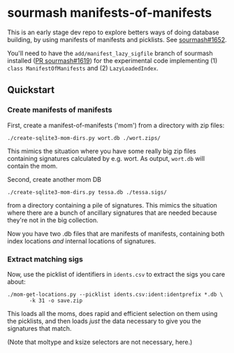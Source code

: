 # sourmash manifests-of-manifests

This is an early stage dev repo to explore betters ways of doing
database building, by using manifests of manifests and picklists.
See [sourmash#1652](https://github.com/sourmash-bio/sourmash/issues/1652).

You'll need to have the `add/manifest_lazy_sigfile` branch of sourmash
installed
([PR sourmash#1619](https://github.com/sourmash-bio/sourmash/pull/1619))
for the experimental code implementing (1) `class ManifestOfManifests`
and (2) `LazyLoadedIndex`.

## Quickstart

### Create manifests of manifests

First, create a manifest-of-manifests ('mom') from a directory with zip files:
```
./create-sqlite3-mom-dirs.py wort.db ./wort.zips/
```
This mimics the situation where you have some really big zip files containing
signatures calculated by e.g. wort.  As output, `wort.db` will contain the
mom.

Second, create another mom DB 
```
./create-sqlite3-mom-dirs.py tessa.db ./tessa.sigs/
```
from a directory containing a pile of signatures. This mimics the
situation where there are a bunch of ancillary signatures that are
needed because they're not in the big collection.

Now you have two .db files that are manifests of manifests, containing
both index locations *and* internal locations of signatures.

### Extract matching sigs

Now, use the picklist of identifiers in `idents.csv` to extract the
sigs you care about:

```
./mom-get-locations.py --picklist idents.csv:ident:identprefix *.db \
       -k 31 -o save.zip
```

This loads all the moms, does rapid and efficient selection on them using
the picklists, and then loads _just_ the data necessary to give you the
signatures that match.

(Note that moltype and ksize selectors are not necessary, here.)
